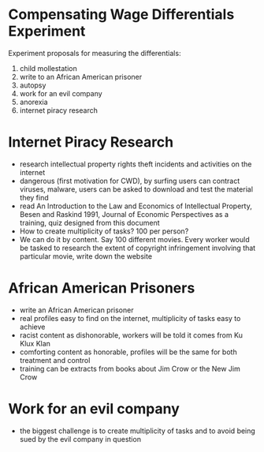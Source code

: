 Compensating Wage Differentials Experiment
===============================================
Experiment proposals for measuring the differentials:

1. child mollestation
2. write to an African American prisoner
3. autopsy
4. work for an evil company
5. anorexia
6. internet piracy research

Internet Piracy Research
========================
- research intellectual property rights theft incidents and activities on the internet
- dangerous (first motivation for CWD), by surfing users can contract viruses,
	malware, users can be asked to download and test the material they find
- read An Introduction to the Law and Economics of Intellectual Property, Besen and Raskind 1991,
	Journal of Economic Perspectives as a training, quiz designed from this document
- How to create multiplicity of tasks? 100 per person?
- We can do it by content. Say 100 different movies. Every worker would be tasked
	to research the extent of copyright infringement involving that particular 
	movie, write down the website


African American Prisoners
==========================
- write an African American prisoner
- real profiles easy to find on the internet, multiplicity of tasks easy to achieve
- racist content as dishonorable, workers will be told it comes from Ku Klux Klan
- comforting content as honorable, profiles will be the same for both treatment and control
- training can be extracts from books about Jim Crow or the New Jim Crow

Work for an evil company
=========================
- the biggest challenge is to create multiplicity of tasks and to avoid being
	sued by the evil company in question
